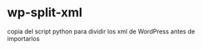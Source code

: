 wp-split-xml
============

copia del script python para dividir los xml de WordPress antes de importarlos
